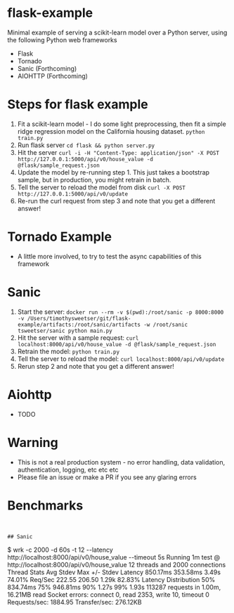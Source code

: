 # flask-example
Minimal example of serving a scikit-learn model over a Python server, using the following Python web frameworks
* Flask
* Tornado
* Sanic (Forthcoming)
* AIOHTTP (Forthcoming)

# Steps for flask example
1. Fit a scikit-learn model - I do some light preprocessing, then fit a simple ridge regression model on the California housing dataset.
`python train.py`
2. Run flask server `cd flask && python server.py`
3. Hit the server `curl -i -H "Content-Type: application/json" -X POST http://127.0.0.1:5000/api/v0/house_value -d @flask/sample_request.json`
4. Update the model by re-running step 1. This just takes a bootstrap sample, but in production, you might retrain in batch.
5. Tell the server to reload the model from disk
`curl -X POST http://127.0.0.1:5000/api/v0/update`
6. Re-run the curl request from step 3 and note that you get a different answer!

# Tornado Example
* A little more involved, to try to test the async capabilities of this framework

# Sanic
1. Start the server: `docker run --rm -v $(pwd):/root/sanic -p 8000:8000 -v /Users/timothysweetser/git/flask-example/artifacts:/root/sanic/artifacts -w /root/sanic tsweetser/sanic python main.py`
2. Hit the server with a sample request: `curl localhost:8000/api/v0/house_value -d @flask/sample_request.json`
3. Retrain the model: `python train.py`
4. Tell the server to reload the model: `curl localhost:8000/api/v0/update`
5. Rerun step 2 and note that you get a different answer!


# Aiohttp
* TODO

# Warning
* This is not a real production system - no error handling, data validation, authentication, logging, etc etc etc
* Please file an issue or make a PR if you see any glaring errors


# Benchmarks
```


## Sanic
```
$ wrk -c 2000 -d 60s -t 12 --latency http://localhost:8000/api/v0/house_value --timeout 5s
Running 1m test @ http://localhost:8000/api/v0/house_value
12 threads and 2000 connections
Thread Stats   Avg      Stdev     Max   +/- Stdev
Latency   850.17ms  353.58ms   3.49s    74.01%
Req/Sec   222.55    206.50     1.29k    82.83%
Latency Distribution
50%  834.74ms
75%  946.81ms
90%    1.27s
99%    1.93s
113287 requests in 1.00m, 16.21MB read
Socket errors: connect 0, read 2353, write 10, timeout 0
Requests/sec:   1884.95
Transfer/sec:    276.12KB
```
